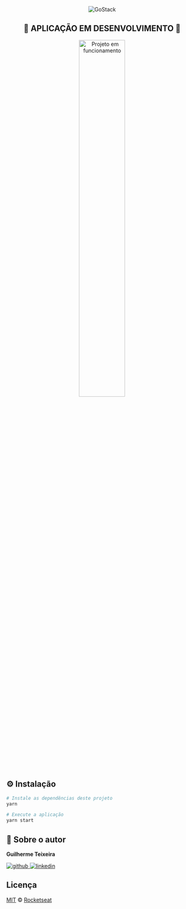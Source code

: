 <p align="center">
    <img alt="GoStack" src="https://ap.imagensbrasil.org/images/2020/04/09/banner-bootcamp-gostack-11.png" />
</p>

<h2 align="center">
🚧 APLICAÇÃO EM DESENVOLVIMENTO 🚧
</h2>

<p align="center">
<img width="49%" alt="Projeto em funcionamento" src="https://media.giphy.com/media/kHaeJOOEB6Fi1p3zL9/giphy.gif" />
</p>

## ⚙️ Instalação

```Bash
# Instale as dependências deste projeto
yarn

# Execute a aplicação
yarn start
```

## 🙂 Sobre o autor

**Guilherme Teixeira**

[![github](http://ap.imagensbrasil.org/images/2018/12/10/github-logo-1.png) ](https://github.com/guitexa)
[![linkedin](http://ap.imagensbrasil.org/images/2018/12/10/linkedin-1.png)](https://www.linkedin.com/in/guitexa/)

## Licença

[MIT](./LICENSE) &copy; [Rocketseat](https://rocketseat.com.br/)

